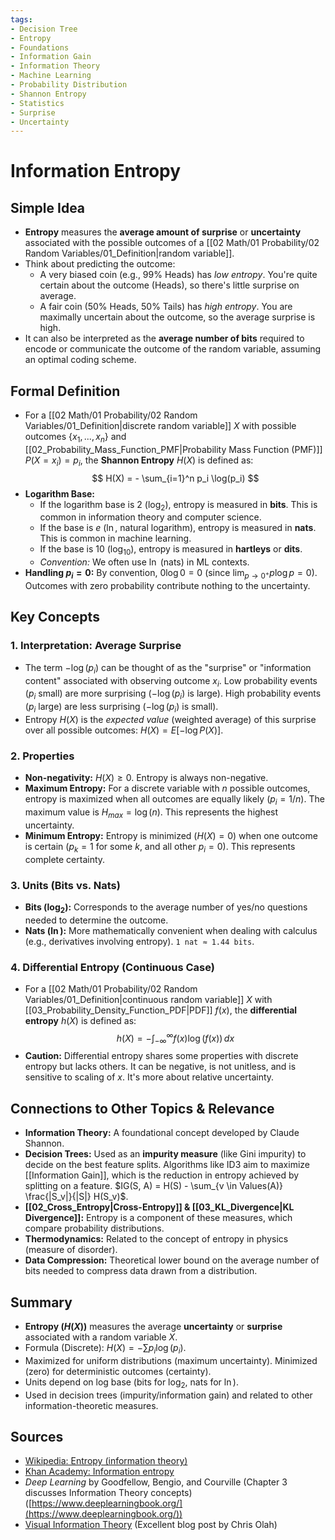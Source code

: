```yaml
---
tags:
- Decision Tree
- Entropy
- Foundations
- Information Gain
- Information Theory
- Machine Learning
- Probability Distribution
- Shannon Entropy
- Statistics
- Surprise
- Uncertainty
---
```


# Information Entropy

## Simple Idea
*   **Entropy** measures the **average amount of surprise** or **uncertainty** associated with the possible outcomes of a [[02 Math/01 Probability/02 Random Variables/01_Definition|random variable]].
*   Think about predicting the outcome:
    *   A very biased coin (e.g., 99% Heads) has *low entropy*. You're quite certain about the outcome (Heads), so there's little surprise on average.
    *   A fair coin (50% Heads, 50% Tails) has *high entropy*. You are maximally uncertain about the outcome, so the average surprise is high.
*   It can also be interpreted as the **average number of bits** required to encode or communicate the outcome of the random variable, assuming an optimal coding scheme.

## Formal Definition
*   For a [[02 Math/01 Probability/02 Random Variables/01_Definition|discrete random variable]] $X$ with possible outcomes $\{x_1, ..., x_n\}$ and [[02_Probability_Mass_Function_PMF|Probability Mass Function (PMF)]] $P(X=x_i) = p_i$, the **Shannon Entropy** $H(X)$ is defined as:
    $$ H(X) = - \sum_{i=1}^n p_i \log(p_i) $$
*   **Logarithm Base:**
    *   If the logarithm base is 2 ($\log_2$), entropy is measured in **bits**. This is common in information theory and computer science.
    *   If the base is $e$ ($\ln$, natural logarithm), entropy is measured in **nats**. This is common in machine learning.
    *   If the base is 10 ($\log_{10}$), entropy is measured in **hartleys** or **dits**.
    *   *Convention:* We often use $\ln$ (nats) in ML contexts.
*   **Handling $p_i=0$:** By convention, $0 \log 0 = 0$ (since $\lim_{p \to 0^+} p \log p = 0$). Outcomes with zero probability contribute nothing to the uncertainty.

## Key Concepts

### 1. Interpretation: Average Surprise
*   The term $-\log(p_i)$ can be thought of as the "surprise" or "information content" associated with observing outcome $x_i$. Low probability events ($p_i$ small) are more surprising ($-\log(p_i)$ is large). High probability events ($p_i$ large) are less surprising ($-\log(p_i)$ is small).
*   Entropy $H(X)$ is the *expected value* (weighted average) of this surprise over all possible outcomes: $H(X) = E[-\log P(X)]$.

### 2. Properties
*   **Non-negativity:** $H(X) \ge 0$. Entropy is always non-negative.
*   **Maximum Entropy:** For a discrete variable with $n$ possible outcomes, entropy is maximized when all outcomes are equally likely ($p_i = 1/n$). The maximum value is $H_{max} = \log(n)$. This represents the highest uncertainty.
*   **Minimum Entropy:** Entropy is minimized ($H(X) = 0$) when one outcome is certain ($p_k=1$ for some $k$, and all other $p_i=0$). This represents complete certainty.

### 3. Units (Bits vs. Nats)
*   **Bits ($\log_2$):** Corresponds to the average number of yes/no questions needed to determine the outcome.
*   **Nats ($\ln$):** More mathematically convenient when dealing with calculus (e.g., derivatives involving entropy). `1 nat ≈ 1.44 bits`.

### 4. Differential Entropy (Continuous Case)
*   For a [[02 Math/01 Probability/02 Random Variables/01_Definition|continuous random variable]] $X$ with [[03_Probability_Density_Function_PDF|PDF]] $f(x)$, the **differential entropy** $h(X)$ is defined as:
    $$ h(X) = - \int_{-\infty}^{\infty} f(x) \log(f(x)) \, dx $$
*   **Caution:** Differential entropy shares some properties with discrete entropy but lacks others. It can be negative, is not unitless, and is sensitive to scaling of $x$. It's more about relative uncertainty.

## Connections to Other Topics & Relevance
*   **Information Theory:** A foundational concept developed by Claude Shannon.
*   **Decision Trees:** Used as an **impurity measure** (like Gini impurity) to decide on the best feature splits. Algorithms like ID3 aim to maximize [[Information Gain]], which is the reduction in entropy achieved by splitting on a feature. $IG(S, A) = H(S) - \sum_{v \in Values(A)} \frac{|S_v|}{|S|} H(S_v)$.
*   **[[02_Cross_Entropy|Cross-Entropy]] & [[03_KL_Divergence|KL Divergence]]:** Entropy is a component of these measures, which compare probability distributions.
*   **Thermodynamics:** Related to the concept of entropy in physics (measure of disorder).
*   **Data Compression:** Theoretical lower bound on the average number of bits needed to compress data drawn from a distribution.

## Summary
*   **Entropy ($H(X)$)** measures the average **uncertainty** or **surprise** associated with a random variable $X$.
*   Formula (Discrete): $H(X) = - \sum p_i \log(p_i)$.
*   Maximized for uniform distributions (maximum uncertainty). Minimized (zero) for deterministic outcomes (certainty).
*   Units depend on log base (bits for $\log_2$, nats for $\ln$).
*   Used in decision trees (impurity/information gain) and related to other information-theoretic measures.

## Sources
*   [Wikipedia: Entropy (information theory)](https://en.wikipedia.org/wiki/Entropy_(information_theory))
*   [Khan Academy: Information entropy](https://www.khanacademy.org/computing/computer-science/informationtheory/moderninfotheory/v/information-entropy)
*   *Deep Learning* by Goodfellow, Bengio, and Courville (Chapter 3 discusses Information Theory concepts) ([https://www.deeplearningbook.org/](https://www.deeplearningbook.org/))
*   [Visual Information Theory](https://colah.github.io/posts/2015-09-Visual-Information/) (Excellent blog post by Chris Olah)